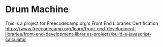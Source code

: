 # Drum Machine
This is a project for Freecodecamp.org's Front End Libraries Certification
https://www.freecodecamp.org/learn/front-end-development-libraries/front-end-development-libraries-projects/build-a-javascript-calculator
